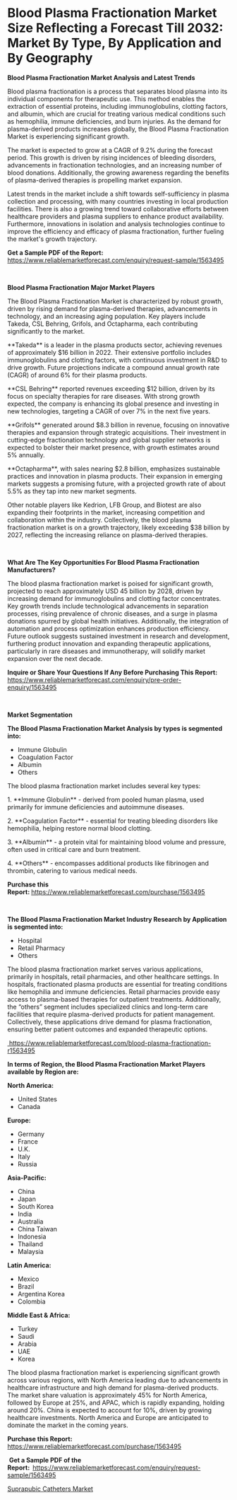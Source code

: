<p><h1>Blood Plasma Fractionation Market Size Reflecting a Forecast Till 2032: Market By Type, By Application and By Geography</h1></p><p><strong>Blood Plasma Fractionation Market Analysis and Latest Trends</strong></p>
<p><p>Blood plasma fractionation is a process that separates blood plasma into its individual components for therapeutic use. This method enables the extraction of essential proteins, including immunoglobulins, clotting factors, and albumin, which are crucial for treating various medical conditions such as hemophilia, immune deficiencies, and burn injuries. As the demand for plasma-derived products increases globally, the Blood Plasma Fractionation Market is experiencing significant growth.</p><p>The market is expected to grow at a CAGR of 9.2% during the forecast period. This growth is driven by rising incidences of bleeding disorders, advancements in fractionation technologies, and an increasing number of blood donations. Additionally, the growing awareness regarding the benefits of plasma-derived therapies is propelling market expansion. </p><p>Latest trends in the market include a shift towards self-sufficiency in plasma collection and processing, with many countries investing in local production facilities. There is also a growing trend toward collaborative efforts between healthcare providers and plasma suppliers to enhance product availability. Furthermore, innovations in isolation and analysis technologies continue to improve the efficiency and efficacy of plasma fractionation, further fueling the market's growth trajectory.</p></p>
<p><strong>Get a Sample PDF of the Report:&nbsp;</strong> <a href="https://www.reliablemarketforecast.com/enquiry/request-sample/1563495?utm_campaign=3026&utm_medium=2&utm_source=Github&utm_content=ia&utm_term=04032025&utm_id=blood-plasma-fractionation">https://www.reliablemarketforecast.com/enquiry/request-sample/1563495</a></p>
<p>&nbsp;</p>
<p><strong>Blood Plasma Fractionation Major Market Players</strong></p>
<p><p>The Blood Plasma Fractionation Market is characterized by robust growth, driven by rising demand for plasma-derived therapies, advancements in technology, and an increasing aging population. Key players include Takeda, CSL Behring, Grifols, and Octapharma, each contributing significantly to the market.</p><p>**Takeda** is a leader in the plasma products sector, achieving revenues of approximately $16 billion in 2022. Their extensive portfolio includes immunoglobulins and clotting factors, with continuous investment in R&D to drive growth. Future projections indicate a compound annual growth rate (CAGR) of around 6% for their plasma products.</p><p>**CSL Behring** reported revenues exceeding $12 billion, driven by its focus on specialty therapies for rare diseases. With strong growth expected, the company is enhancing its global presence and investing in new technologies, targeting a CAGR of over 7% in the next five years.</p><p>**Grifols** generated around $8.3 billion in revenue, focusing on innovative therapies and expansion through strategic acquisitions. Their investment in cutting-edge fractionation technology and global supplier networks is expected to bolster their market presence, with growth estimates around 5% annually.</p><p>**Octapharma**, with sales nearing $2.8 billion, emphasizes sustainable practices and innovation in plasma products. Their expansion in emerging markets suggests a promising future, with a projected growth rate of about 5.5% as they tap into new market segments.</p><p>Other notable players like Kedrion, LFB Group, and Biotest are also expanding their footprints in the market, increasing competition and collaboration within the industry. Collectively, the blood plasma fractionation market is on a growth trajectory, likely exceeding $38 billion by 2027, reflecting the increasing reliance on plasma-derived therapies.</p></p>
<p>&nbsp;</p>
<p><strong>What Are The Key Opportunities For Blood Plasma Fractionation Manufacturers?</strong></p>
<p><p>The blood plasma fractionation market is poised for significant growth, projected to reach approximately USD 45 billion by 2028, driven by increasing demand for immunoglobulins and clotting factor concentrates. Key growth trends include technological advancements in separation processes, rising prevalence of chronic diseases, and a surge in plasma donations spurred by global health initiatives. Additionally, the integration of automation and process optimization enhances production efficiency. Future outlook suggests sustained investment in research and development, furthering product innovation and expanding therapeutic applications, particularly in rare diseases and immunotherapy, will solidify market expansion over the next decade.</p></p>
<p><strong>Inquire or Share Your Questions If Any Before Purchasing This Report:</strong> <a href="https://www.reliablemarketforecast.com/enquiry/pre-order-enquiry/1563495?utm_campaign=3026&utm_medium=2&utm_source=Github&utm_content=ia&utm_term=04032025&utm_id=blood-plasma-fractionation">https://www.reliablemarketforecast.com/enquiry/pre-order-enquiry/1563495</a></p>
<p>&nbsp;</p>
<p><strong>Market Segmentation</strong></p>
<p><strong>The Blood Plasma Fractionation Market Analysis by types is segmented into:</strong></p>
<p><ul><li>Immune Globulin</li><li>Coagulation Factor</li><li>Albumin</li><li>Others</li></ul></p>
<p><p>The blood plasma fractionation market includes several key types: </p><p>1. **Immune Globulin** - derived from pooled human plasma, used primarily for immune deficiencies and autoimmune diseases.</p><p>2. **Coagulation Factor** - essential for treating bleeding disorders like hemophilia, helping restore normal blood clotting.</p><p>3. **Albumin** - a protein vital for maintaining blood volume and pressure, often used in critical care and burn treatment.</p><p>4. **Others** - encompasses additional products like fibrinogen and thrombin, catering to various medical needs.</p></p>
<p><strong>Purchase this Report:&nbsp;</strong><a href="https://www.reliablemarketforecast.com/purchase/1563495?utm_campaign=3026&utm_medium=2&utm_source=Github&utm_content=ia&utm_term=04032025&utm_id=blood-plasma-fractionation">https://www.reliablemarketforecast.com/purchase/1563495</a></p>
<p>&nbsp;</p>
<p><strong>The Blood Plasma Fractionation Market Industry Research by Application is segmented into:</strong></p>
<p><ul><li>Hospital</li><li>Retail Pharmacy</li><li>Others</li></ul></p>
<p><p>The blood plasma fractionation market serves various applications, primarily in hospitals, retail pharmacies, and other healthcare settings. In hospitals, fractionated plasma products are essential for treating conditions like hemophilia and immune deficiencies. Retail pharmacies provide easy access to plasma-based therapies for outpatient treatments. Additionally, the “others” segment includes specialized clinics and long-term care facilities that require plasma-derived products for patient management. Collectively, these applications drive demand for plasma fractionation, ensuring better patient outcomes and expanded therapeutic options.</p></p>
<p><a href="https://www.reliablemarketforecast.com/blood-plasma-fractionation-r1563495?utm_campaign=3026&utm_medium=2&utm_source=Github&utm_content=ia&utm_term=04032025&utm_id=blood-plasma-fractionation">&nbsp;https://www.reliablemarketforecast.com/blood-plasma-fractionation-r1563495</a></p>
<p><strong>In terms of Region, the Blood Plasma Fractionation Market Players available by Region are:</strong></p>
<p>
    <p> <strong> North America: </strong>
        <ul>
            <li>United States</li>
            <li>Canada</li>
        </ul>
        </p> 
    <p> <strong> Europe: </strong>
        <ul>
            <li>Germany</li>
            <li>France</li>
            <li>U.K.</li>
            <li>Italy</li>
            <li>Russia</li>
        </ul>
        </p> 
    <p> <strong> Asia-Pacific: </strong>
        <ul>
            <li>China</li>
            <li>Japan</li>
            <li>South Korea</li>
            <li>India</li>
            <li>Australia</li>
            <li>China Taiwan</li>
            <li>Indonesia</li>
            <li>Thailand</li>
            <li>Malaysia</li>
        </ul>
        </p> 
    <p> <strong> Latin America: </strong>
        <ul>
            <li>Mexico</li>
            <li>Brazil</li>
            <li>Argentina Korea</li>
            <li>Colombia</li>
        </ul>
        </p> 
    <p> <strong> Middle East & Africa: </strong>
        <ul>
            <li>Turkey</li>
            <li>Saudi</li>
            <li>Arabia</li>
            <li>UAE</li>
            <li>Korea</li>
        </ul>
    </p>
    </p>
<p><p>The blood plasma fractionation market is experiencing significant growth across various regions, with North America leading due to advancements in healthcare infrastructure and high demand for plasma-derived products. The market share valuation is approximately 45% for North America, followed by Europe at 25%, and APAC, which is rapidly expanding, holding around 20%. China is expected to account for 10%, driven by growing healthcare investments. North America and Europe are anticipated to dominate the market in the coming years.</p></p>
<p><strong>Purchase this Report: </strong><a href="https://www.reliablemarketforecast.com/purchase/1563495?utm_campaign=3026&utm_medium=2&utm_source=Github&utm_content=ia&utm_term=04032025&utm_id=blood-plasma-fractionation">https://www.reliablemarketforecast.com/purchase/1563495</a></p>
<p>&nbsp;<strong>Get a Sample PDF of the Report:&nbsp;&nbsp;</strong><a href="https://www.reliablemarketforecast.com/enquiry/request-sample/1563495?utm_campaign=3026&utm_medium=2&utm_source=Github&utm_content=ia&utm_term=04032025&utm_id=blood-plasma-fractionation">https://www.reliablemarketforecast.com/enquiry/request-sample/1563495</a></p>
<p><strong></strong></p>
<p><p><a href="https://github.com/popupioo/Market-Research-Report-List-1/blob/main/suprapubic-catheters-market.md?utm_campaign=3026&utm_medium=2&utm_source=Github&utm_content=ia&utm_term=04032025&utm_id=blood-plasma-fractionation">Suprapubic Catheters Market</a></p></p>